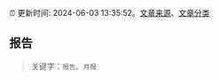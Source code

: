 :alarm_clock: 更新时间: 2024-06-03 13:35:52。[文章来源](/README.md)、[文章分类](/TAGS.md)

## 报告


> 关键字：`报告`、`月报`



